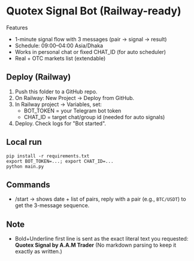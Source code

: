 
# Quotex Signal Bot (Railway-ready)

Features
- 1-minute signal flow with 3 messages (pair → signal → result)
- Schedule: 09:00–04:00 Asia/Dhaka
- Works in personal chat or fixed CHAT_ID (for auto scheduler)
- Real + OTC markets list (extendable)

## Deploy (Railway)
1) Push this folder to a GitHub repo.
2) On Railway: New Project → Deploy from GitHub.
3) In Railway project → Variables, set:
   - BOT_TOKEN = your Telegram bot token
   - CHAT_ID   = target chat/group id (needed for auto signals)
4) Deploy. Check logs for "Bot started".

## Local run
```
pip install -r requirements.txt
export BOT_TOKEN=...; export CHAT_ID=...
python main.py
```

## Commands
- /start → shows date + list of pairs, reply with a pair (e.g., `BTC/USDT`) to get the 3-message sequence.

## Note
- Bold+Underline first line is sent as the exact literal text you requested:
  **__Quotex Signal by A.A.M Trader__**
  (No markdown parsing to keep it exactly as written.)
